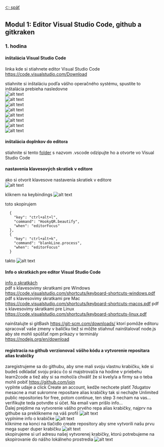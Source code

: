 [&#129188; späť](../README.md)</br>

## Modul 1: Editor Visual Studio Code, github a gitkraken

### 1. hodina

#### inštalácia Visual Studio Code</br>
linka kde si stiahnete editor Visual Studio Code <https://code.visualstudio.com/Download></br>

stiahnite si inštaláciu podľa vášho operačného systému, spustite to</br> 
inštalácia prebieha nasledovne</br> 
![alt text](images/1.png)</br>
![alt text](images/1.png)</br>
![alt text](images/2.png)</br>
![alt text](images/3.png)</br>
![alt text](images/4.png)</br>
![alt text](images/5.png)</br>
![alt text](images/6.png)</br>
![alt text](images/7.png)</br>

#### inštalácia doplnkov do editora</br>
stiahnite si tento [folder](.vscode.zip) s nazvom .vscode odzipujte ho a otvorte vo Visual Studio Code

#### nastavenia klavesových skratiek v editore</br>
ako si otvorit klavesove nastavenia skratiek v editore</br>
![alt text](images/12.png)</br>

kliknem na keybindings
![alt text](images/13.png)</br>

toto skopirujem
```
  {
    "key": "ctrl+alt+l",
    "command": "HookyQR.beautify",
    "when": "editorFocus"
  },
  {
    "key": "ctrl+alt+k",
    "command": "blankLine.process",
    "when": "editorFocus"
  }
```
takto 
![alt text](images/14.png)</br>

#### Info o skratkách pre editor Visual Studio Code</br>
[info o skratkách](keybindings.md)</br>
pdf s klavesovimy skratkami pre Windows
<https://code.visualstudio.com/shortcuts/keyboard-shortcuts-windows.pdf>
pdf s klavesovimy skratkami pre Mac
<https://code.visualstudio.com/shortcuts/keyboard-shortcuts-macos.pdf>
pdf s klavesovimy skratkami pre Linux
<https://code.visualstudio.com/shortcuts/keyboard-shortcuts-linux.pdf>

nainštalujte si gitBash <https://git-scm.com/downloads/> ktorí pomôže editoru spracovať vaše zmeny v balíčku
tiež si môžte stiahnuť nainštalovať node.js aby ste mohli spúšťať npm príkazy v terminály <https://nodejs.org/en/download>

#### registracia na github verzionovač vášho kódu a vytvorenie repositara alias krabičky</br>
zaregistrujeme sa do githubu, aby sme mali svoju vlastnu krabičku, kde si budeš odkladať svoju prácu čo si majstroval/a na hodine v priebehu learn2code a tiež aby si sa mohol/a chváliť že si kvely/a a firmy sa o teba mohli pobiť <https://github.com/join></br>
vyplnte udaje a click Create an account, kedže nechcete platiť 7dugatov mesacne a mat sukromne repositare alias krabičky tak si nechajte Unlimited public repositories for free, potom continue, ten step 3 necham na vas...
verifikujte teda potvrdte si účet. Na email vam prišlo info...</br>
Ďalej prejdime na vytvorenie vášho prvého repa alias krabičky, najprv na githube sa preklikneme na váš profil
![alt text](images/15.png)</br>
vyplníme info o krabičke
![alt text](images/16.png)</br>
kliknime na konci na tlačidlo create repository aby sme vytvorili našu prvu mega super duper krabičku
![alt text](images/17.png)</br>
skopirujeme si url adresu našej vytvorenej krabičky, ktorú potrebujeme na skopirovanie do nášho lokálneho prostredia
![alt text](images/18.png)</br>

<!--
#### inštalacia gitKraken</br>
<https://www.gitkraken.com/></br>
po nainštalovaní spustím gitkraken aby sme vedeli preniest naše krabičky z githubu a iného prostredia do našého lokálneho prostredia potrebujeme kliknut na toto
![alt text](images/19.png)</br>
potom klikneme na clone kde potrebujeme zadefinovať kde chceme našu krabičku v našom počítači
![alt text](images/20.png)</br>
tu zadefinujeme cez browse tladičlo kde naša krabička bude v našom počítači, potom do url vstupu skopirujeme tu linku z githubu napr. https://github.com/mojnazovaccountu/mojnazobkrabičky
potom kliknem na tlačidlo Clone the repo!
![alt text](images/21.png)</br>
nejako takto
![alt text](images/22.png)</br>
potom sa nám v gitkrakene zobrazi hint Successfully cloned repo... klikneme na Open Now
![alt text](images/23.png)</br>
a už mame našu krabičku v počítači nejako takto by ste mali mať gitkraken
![alt text](images/24.png)</br>
-->
